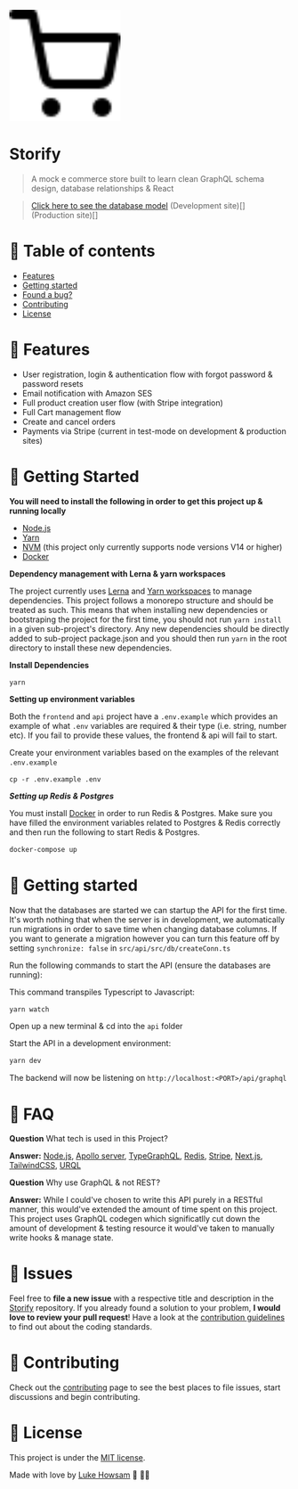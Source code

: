 <p align="left">
  <img src='.github/docs/logo.svg' width='200' />
</p>

# Storify 
> A mock e commerce store built to learn clean GraphQL schema design, database relationships & React

> [Click here to see the database model](TODO)
> (Development site)[]
> (Production site)[]


# :pushpin: Table of contents 
* [Features](#rocket-features)
* [Getting started](#runner-getting-started)
* [Found a bug?](#bug-issues)
* [Contributing](#tada-contributing)
* [License](#closed_book-license)


# :rocket: Features

* User registration, login & authentication flow with forgot password & password resets
* Email notification with Amazon SES 
* Full product creation user flow (with Stripe integration)
* Full Cart management flow
* Create and cancel orders 
* Payments via Stripe (current in test-mode on development & production sites)


# :construction_worker: Getting Started


**You will need to install the following in order to get this project up & running locally**


* [Node.js](https://nodejs.org/en/)
* [Yarn](https://yarnpkg.com/)
* [NVM](https://github.com/nvm-sh/nvm) (this project only currently supports node versions V14 or higher)
* [Docker](https://www.docker.com/)


**Dependency management with Lerna & yarn workspaces** 

The project currently uses [Lerna](https://github.com/lerna/lerna) and [Yarn workspaces](https://classic.yarnpkg.com/lang/en/docs/workspaces/) to manage dependencies. This project follows a monorepo structure and should be treated as such. This means that when installing new dependencies or bootstraping the project for the first time, you should not run `yarn install` in a given sub-project's directory. Any new dependencies should be directly added to sub-project package.json and you should then run `yarn` in the root directory to install these new dependencies.


**Install Dependencies** 

```
yarn
```

**Setting up environment variables** 

Both the `frontend` and `api` project have a `.env.example` which provides an example of what `.env` variables are required & their type (i.e. string, number etc). If you fail to provide these values, the frontend & api will fail to start.

Create your environment variables based on the examples of the relevant `.env.example`

```
cp -r .env.example .env 
```

***Setting up Redis & Postgres*** 

You must install [Docker](https://www.docker.com/) in order to run Redis & Postgres. Make sure you have filled the environment variables related to Postgres & Redis correctly and then run the following to start Redis & Postgres.

```bash
docker-compose up 
```

# :runner: Getting started 

Now that the databases are started we can startup the API for the first time. It's worth nothing that when the server is in development, we automatically run migrations in order to save time when changing database columns. If you want to generate a migration however you can turn this feature off by setting `synchronize: false` in `src/api/src/db/createConn.ts`

Run the following commands to start the API (ensure the databases are running): 


This command transpiles Typescript to Javascript:

```bash 
yarn watch
```

Open up a new terminal & cd into the `api` folder


Start the API in a development environment:  

```bash
yarn dev 
```

The backend will now be listening on `http://localhost:<PORT>/api/graphql`


# :postbox: FAQ 

**Question** What tech is used in this Project? 

**Answer:** [Node.js](https://nodejs.org/en/), [Apollo server](https://www.apollographql.com/docs/apollo-server/), [TypeGraphQL](https://typegraphql.com/), [Redis](https://redis.io/), [Stripe](https://stripe.com/en-gb-de), [Next.js](https://nextjs.org/), [TailwindCSS](https://tailwindcss.com/), [URQL](https://formidable.com/open-source/urql/)

**Question** Why use GraphQL & not REST? 

**Answer:** While I could've chosen to write this API purely in a RESTful manner, this would've extended the amount of time spent on this project. This project uses GraphQL codegen which significatlly cut down the amount of development & testing resource it would've taken to manually write hooks & manage state.


# :bug: Issues

Feel free to **file a new issue** with a respective title and description in the [Storify](https://github.com/luke-h1/storify/issues) repository. If you already found a solution to your problem, **I would love to review your pull request**! Have a look at the [contribution guidelines](https://github.com/luke-h1/blob/master/CONTRIBUTING.MD) to find out about the coding standards.


# :tada: Contributing

Check out the [contributing](https://github.com/luke-h1/storify/blob/master/CONTRIBUTING.md) page to see the best places to file issues, start discussions and begin contributing.


# :closed_book: License
This project is under the [MIT license](https://github.com/luke-h1/storify/master/LICENSE.MD).


Made with love by [Luke Howsam](https://github.com/luke-h1) 💜 🚀💥
